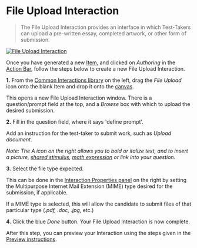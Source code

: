 # File Upload Interaction

>The File Upload Interaction provides an interface in which Test-Takers can upload a pre-written essay, completed artwork, or other form of submission. 

[![File Upload Interaction]()](https://www.youtube.com/watch?v=xPIdLTR5mJ8)

Once you have generated a new [Item](../appendix/glossary.md#item), and clicked on *Authoring* in the [Action Bar](../appendix/glossary.md#action-bar), follow the steps below to create a new File Upload Interaction.

**1.** From the [Common Interactions library](../appendix/glossary.md#common-interactions-library) on the left, drag the *File Upload* icon onto the blank Item and drop it onto the [canvas](../appendix/glossary.md#canvas).

This opens a new File Upload Interaction window. There is a question/prompt field at the top, and a *Browse* box with which to upload the desired submission.

**2.** Fill in the question field, where it says 'define prompt'. 

Add an instruction for the test-taker to submit work, such as *Upload document*.

*Note: The A icon on the right allows you to bold or italize text, and to insert a picture, [shared stimulus](../appendix/glossary.md#shared-stimulus), [math expression](../appendix/glossary.md#math-expression) or link into your question.*  

**3.** Select the file type expected.

This can be done in the [Interaction Properties panel](../appendix/glossary.md#interaction-properties-panel) on the right by setting the Multipurpose Internet Mail Extension (MIME) type desired for the submission, if applicable.

If a MIME type is selected, this will allow the candidate to submit files of that particular type (*.pdf, .doc, .jpg,* etc.)

**4.** Click the blue *Done* button. Your File Upload Interaction is now complete.

After this step, you can preview your Interaction using the steps given in the [Preview instructions](../items/preview.md).